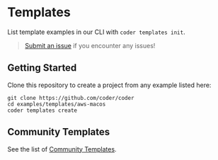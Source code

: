 # Templates

List template examples in our CLI with `coder templates init`.

> [Submit an issue](https://github.com/coder/coder/issues/new) if you encounter any issues!

## Getting Started

Clone this repository to create a project from any example listed here:

```shell
git clone https://github.com/coder/coder
cd examples/templates/aws-macos
coder templates create
```

## Community Templates

See the list of [Community Templates](./community-templates.md).

